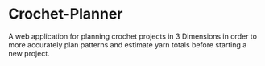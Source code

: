 # Crochet-Planner
A web application for planning crochet projects in 3 Dimensions in order to more accurately plan patterns and estimate yarn totals before starting a new project. 
